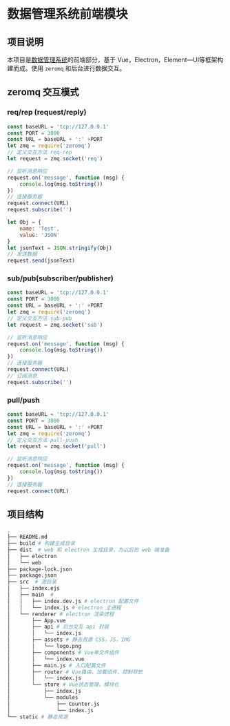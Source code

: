 # 数据管理系统前端模块


## 项目说明
本项目是[数据管理系统](http://54.223.70.246:9000/WoMang/Data-Manager)的前端部分，基于 Vue，Electron，Element—UI等框架构建而成。使用 `zeromq` 和后台进行数据交互。

## zeromq 交互模式

### req/rep (request/reply)

```javascript
const baseURL = 'tcp://127.0.0.1'
const PORT = 3000
const URL = baseURL + ':' +PORT
let zmq = require('zeromq')
// 定义交互方法 req-rep
let request = zmq.socket('req')

// 监听消息响应
request.on('message', function (msg) {
    console.log(msg.toString())
})
// 连接服务器
request.connect(URL)
request.subscribe('')

let Obj = {
    name: 'Test',
    value: 'JSON'
}
let jsonText = JSON.stringify(Obj)
// 发送数据
request.send(jsonText)
```

### sub/pub(subscriber/publisher)

```javascript
const baseURL = 'tcp://127.0.0.1'
const PORT = 3000
const URL = baseURL + ':' +PORT
let zmq = require('zeromq')
// 定义交互方法 sub-pub
let request = zmq.socket('sub')

// 监听消息响应
request.on('message', function (msg) {
    console.log(msg.toString())
})
// 连接服务器
request.connect(URL)
// 订阅消息
request.subscribe('')
```

### pull/push


```javascript
const baseURL = 'tcp://127.0.0.1'
const PORT = 3000
const URL = baseURL + ':' +PORT
let zmq = require('zeromq')
// 定义交互方法 pull-push
let request = zmq.socket('pull')

// 监听消息响应
request.on('message', function (msg) {
    console.log(msg.toString())
})
// 连接服务器
request.connect(URL)
```
## 项目结构

```bash
.
├── README.md
├── build # 构建生成目录
├── dist  # web 和 electron 生成目录，为以后的 web 端准备
│   ├── electron
│   └── web
├── package-lock.json
├── package.json
├── src  # 源目录
│   ├── index.ejs 
│   ├── main  # 
│   │   ├── index.dev.js # electron 配置文件
│   │   └── index.js # electron 主进程
│   └── renderer # electron 渲染进程
│       ├── App.vue 
│       ├── api # 后台交互 api 封装
│       │   └── index.js 
│       ├── assets # 静态资源 CSS，JS，IMG
│       │   └── logo.png
│       ├── components # Vue单文件组件
│       │   └── index.vue
│       ├── main.js # 入口配置文件
│       ├── router # Vue路由，加载组件，控制导航
│       │   └── index.js
│       └── store # Vue状态管理，模块化
│           ├── index.js
│           └── modules
│               ├── Counter.js
│               └── index.js
└── static # 静态资源

```

